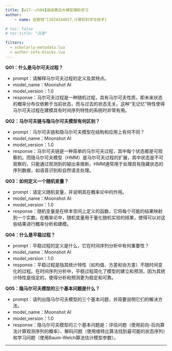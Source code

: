 ```yaml
---
title: [w17--ch04]高级算法大模型辅助学习
author:
    - name: 赵宸晗^[2024244017,计算机科学与技术]

# toc: false
# toc-title: "目录"

filters:
  - scholarly-metadata.lua
  - author-info-blocks.lua
---
```


**Q01：什么是马尔可夫过程？**

- prompt：请解释马尔可夫过程的定义及其特点。
- model_name：Moonshot AI
- model_version：1.0
- response：马尔可夫过程是一种随机过程，具有马尔可夫性质，即未来状态的概率分布仅依赖于当前状态，而与过去的状态无关。这种“无记忆”特性使得马尔可夫过程在建模具有时间序列特性的系统时非常有用。

**Q02：马尔可夫链与隐马尔可夫模型有何区别？**
- prompt：马尔可夫链和隐马尔可夫模型在结构和应用上有何不同？
- model_name：Moonshot AI
- model_version：1.0
- response：马尔可夫链是一种简单的马尔可夫过程，其中每个状态都是可观察的。而隐马尔可夫模型（HMM）是马尔可夫过程的扩展，其中状态是不可观察的，只能通过观测到的输出来推断。HMM通常用于处理具有隐藏状态的序列数据，如语音识别和自然语言处理。

**Q03：如何定义一个随机变量？**
- prompt：请定义随机变量，并说明其在概率论中的作用。
- model_name：Moonshot AI
- model_version：1.0
- response：随机变量是在样本空间上定义的函数，它将每个可能的结果映射到一个实数。在概率论中，随机变量用于量化随机实验的结果，使得可以对这些结果进行概率分析和建模。

**Q04：什么是平稳过程？**
- prompt：平稳过程的定义是什么，它在时间序列分析中有何重要性？
- model_name：Moonshot AI
- model_version：1.0
- response：平稳过程是指其统计特性（如均值、方差和协方差）不随时间变化的过程。在时间序列分析中，平稳过程简化了模型的建立和预测，因为其统计特性是恒定的，使得分析和预测更为稳定和可靠。

**Q05：隐马尔可夫模型的三个基本问题是什么？**
- prompt：请列出隐马尔可夫模型的三个基本问题，并简要说明它们的解决方法。
- model_name：Moonshot AI
- model_version：1.0
- response：隐马尔可夫模型的三个基本问题是：评估问题（使用前向-后向算法计算观测序列的概率）、解码问题（使用维特比算法找到最可能的状态序列）和学习问题（使用Baum-Welch算法估计模型参数）。

----